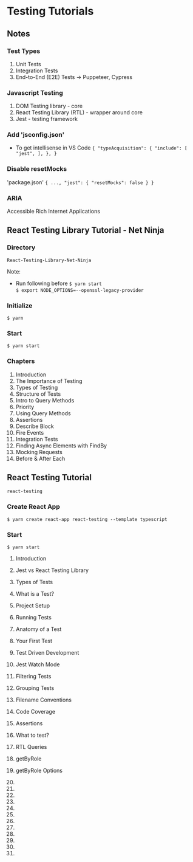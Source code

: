 # Testing Tutorials

## Notes

### Test Types

1. Unit Tests
2. Integration Tests
3. End-to-End (E2E) Tests -> Puppeteer, Cypress

### Javascript Testing

1. DOM Testing library - core
2. React Testing Library (RTL) - wrapper around core
3. Jest - testing framework

### Add 'jsconfig.json'

* To get intellisense in VS Code
`
{
    "typeAcquisition": {
        "include": [
            "jest",
        ],
    },
}
`

### Disable resetMocks
'package.json'
`
{
  ...,
  "jest": {
    "resetMocks": false
  }
}
`

### ARIA

Accessible Rich Internet Applications

## React Testing Library Tutorial - Net Ninja

### Directory

`React-Testing-Library-Net-Ninja`

Note:
* Run following before `$ yarn start`<br>
`$ export NODE_OPTIONS=--openssl-legacy-provider`

### Initialize

`$ yarn`

### Start

`$ yarn start`

### Chapters

1. Introduction
2. The Importance of Testing
3. Types of Testing
4. Structure of Tests
5. Intro to Query Methods
6. Priority
7. Using Query Methods
8. Assertions
9. Describe Block
10. Fire Events
11. Integration Tests
12. Finding Async Elements with FindBy
13. Mocking Requests
14. Before & After Each

## React Testing Tutorial

`react-testing`

### Create React App

`$ yarn create react-app react-testing --template typescript`

### Start

`$ yarn start`

1. Introduction
2. Jest vs React Testing Library
3. Types of Tests
4. What is a Test?
5. Project Setup
6. Running Tests
7. Anatomy of a Test
8. Your First Test
9. Test Driven Development
10. Jest Watch Mode
11. Filtering Tests
12. Grouping Tests
13. Filename Conventions
14. Code Coverage
15. Assertions
16. What to test?
17. RTL Queries
18. getByRole
19. getByRole Options
20.
21.
22.
23.
24.
25.
26.
27.
28.
29.
30.

53.
